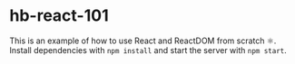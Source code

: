 # hb-react-101

This is an example of how to use React and ReactDOM from scratch ⚛️.
Install dependencies with `npm install` and start the server with `npm start`.
